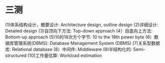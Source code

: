 # 三测

(1)体系结构设计，概要设计: Architecture design, outline design
(2)详细设计: Detailed design
(3)自顶向下方法: Top-down approach
(4）自底向上方法: Bottom-up approach
(5)10的18次方个字节: 10 to the 18th power byte
(6）数据库管理系统(DBMS): Database Management System (DBMS)
(7)关系型数据库: Relational database
(8）中间件: Middleware
(9)半结构化的: Semi-structured
(10)工作量估算: Workload estimation
